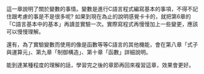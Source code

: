 這一章說明了關於變數的事情。變數是進行C語言程式編寫基本的事項，不得不記住跟考慮的事是不是很多呢? 如果到現在為止的說明感覺卡卡的，就把第6章的「C語言基本中的基本」再讀並實驗一次。實際寫程式再慢慢加上一些變更，應該可以慢慢理解。

還有，為了實驗變數而使用的像是函數等等C語言的其他機能，會在第八章「式子與運算元」、第九章「制御構造」、第十章「函數」詳細說明。

能到達某種程度的理解的話，學習完之後的章節再回來複習這章，效果會更好。